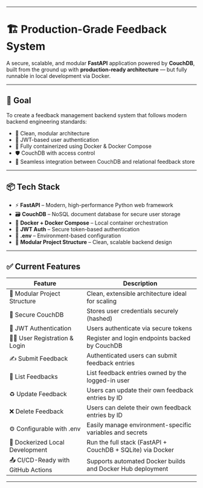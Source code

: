 
---

# 🏗️ Production-Grade Feedback System

A secure, scalable, and modular **FastAPI** application powered by **CouchDB**, built from the ground up with **production-ready architecture** — but fully runnable in local development via Docker.

---

## 🎯 Goal

To create a feedback management backend system that follows modern backend engineering standards:

* 🧱 Clean, modular architecture
* 🔐 JWT-based user authentication
* 🐳 Fully containerized using Docker & Docker Compose
* 🛡️ CouchDB with access control
* 🔄 Seamless integration between CouchDB and relational feedback store

---

## 📦 Tech Stack

* ⚡ **FastAPI** – Modern, high-performance Python web framework
* 🗃️ **CouchDB** – NoSQL document database for secure user storage
* 🐳 **Docker + Docker Compose** – Local container orchestration
* 🔑 **JWT Auth** – Secure token-based authentication
* 📁 **.env** – Environment-based configuration
* 🧪 **Modular Project Structure** – Clean, scalable backend design

---



## ✅ Current Features

| Feature                             | Description                                                  |
| ----------------------------------- | ------------------------------------------------------------ |
| 🧱 Modular Project Structure        | Clean, extensible architecture ideal for scaling             |
| 🔐 Secure CouchDB                   | Stores user credentials securely (hashed)                    |
| 🔑 JWT Authentication               | Users authenticate via secure tokens                         |
| 🧑‍💼 User Registration & Login      | Register and login endpoints backed by CouchDB               |
| ✍️ Submit Feedback                  | Authenticated users can submit feedback entries              |
| 📜 List Feedbacks                   | List feedback entries owned by the logged-in user            |
| ♻️ Update Feedback                  | Users can update their own feedback entries by ID            |
| ❌ Delete Feedback                  | Users can delete their own feedback entries by ID            |
| ⚙️ Configurable with .env           | Easily manage environment-specific variables and secrets     |
| 🐳 Dockerized Local Development     | Run the full stack (FastAPI + CouchDB + SQLite) via Docker   |
| 📤 CI/CD-Ready with GitHub Actions  | Supports automated Docker builds and Docker Hub deployment   |

---

